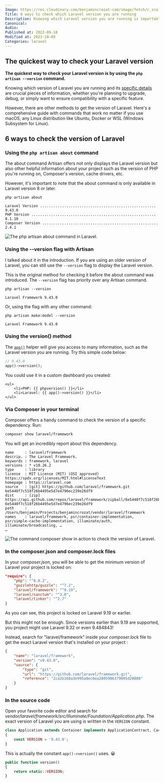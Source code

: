 ```yaml
---
Image: https://res.cloudinary.com/benjamincrozat-com/image/fetch/c_scale,f_webp,q_auto,w_1200/https://life-long-bunny.fra1.digitaloceanspaces.com/media-library/production/3/programmer_v_02_pbqu54.jpg
Title: 6 ways to check which Laravel version you are running
Description: Knowing which Laravel version you are running is important before you start writing code on a new project. There are multiple ways to do so.
Canonical: 
Audio:
Published at: 2022-09-10
Modified at: 2023-10-09
Categories: laravel
---
```


## The quickest way to check your Laravel version

**The quickest way to check your Laravel version is by using the `php artisan --version` command.**

Knowing which version of Laravel you are running and its [specific details](/laravel-versions) are crucial pieces of information, whether you're planning to upgrade, debug, or simply want to ensure compatibility with a specific feature.

However, there are other methods to get the version of Laravel. Here's a comprehensive guide with commands that work no matter if you use macOS, any Linux distribution like Ubuntu, Docker or WSL (Windows Subsystem for Linux).

## 6 ways to check the version of Laravel

### Using the `php artisan about` command

The about command Artisan offers not only displays the Laravel version but also other helpful information about your project such as the version of PHP you're running on, Composer's version, cache drivers, etc.

However, it's important to note that the about command is only available in Laravel version 8 or later.

```
php artisan about
  
Laravel Version ..................................................... 9.43.0  
PHP Version ......................................................... 8.1.10  
Composer Version ..................................................... 2.4.1
```

![The php artisan about command in Laravel.](https://life-long-bunny.fra1.digitaloceanspaces.com/media-library/production/73/conversions/CleanShot_2023-04-21_at_12.03.38_2x_ydqmbj-medium.jpg)

### Using the --version flag with Artisan

I talked about it in the introduction. If you are using an older version of Laravel, you can still use the `--version` flag to display the Laravel version.

This is the original method for checking it before the about command was introduced. The `--version` flag has priority over any Artisan command.

```
php artisan --version

Laravel Framework 9.43.0
```

Or, using the flag with any other command:

```
php artisan make:model --version

Laravel Framework 9.43.0
```

### Using the version() method

The [`app()`](https://laravel.com/docs/helpers#method-app) helper will give you access to many information, such as the Laravel version you are running. Try this simple code below:

```php
// 9.43.0
app()->version();
```

You could use it in a custom dashboard you created:

```blade
<ul>
    <li>PHP: {{ phpversion() }}</li>
    <li>Laravel: {{ app()->version() }}</li>
</ul>
```

### Via Composer in your terminal

Composer offers a handy command to check the version of a specific dependency. Run:

```bash
composer show laravel/framework
```

You will get an incredibly report about this dependency.

```
name     : laravel/framework
descrip. : The Laravel Framework.
keywords : framework, laravel
versions : * v10.26.2
type     : library
license  : MIT License (MIT) (OSI approved) https://spdx.org/licenses/MIT.html#licenseText
homepage : https://laravel.com
source   : [git] https://github.com/laravel/framework.git 6e5440f7c518f26b4495e5d7e4796ec239e26df9
dist     : [zip] https://api.github.com/repos/laravel/framework/zipball/6e5440f7c518f26b4495e5d7e4796ec239e26df9 6e5440f7c518f26b4495e5d7e4796ec239e26df9
path     : /Users/benjamin/Projects/benjamincrozat/vendor/laravel/framework
names    : laravel/framework, psr/container-implementation, psr/simple-cache-implementation, illuminate/auth, illuminate/broadcasting, …
…
```

![The command `composer show` in action to check the version of Laravel.](https://life-long-bunny.fra1.digitaloceanspaces.com/media-library/production/191/conversions/hLcwhyE2sPfLN94vR633i9MKlI8865-metaQ2xlYW5TaG90IDIwMjMtMTAtMDkgYXQgMTYuNDAuMzBAMngucG5n--medium.jpg)

### In the composer.json and composer.lock files

In your *composer.json*, you will be able to get the minimum version of Laravel your project is locked on:

```json
"require": {
    "php": "^8.0.2",
    "guzzlehttp/guzzle": "^7.2",
    "laravel/framework": "^9.19",
    "laravel/sanctum": "^3.0",
    "laravel/tinker": "^2.7"
}
```

As you can see, this project is locked on Laravel 9.19 or earlier.

But this might not be enough. Since versions earlier than 9.19 are supported, you project might use Laravel 9.32 or even 9.484843!

Instead, search for "laravel/framework" inside your *composer.lock* file to get the exact Laravel version that's installed on your project :

```json
{
    "name": "laravel/framework",
    "version": "v9.43.0",
    "source": {
        "type": "git",
        "url": "https://github.com/laravel/framework.git",
        "reference": "2ca2b168a3e995a8ec6ea2805906379095d20080"
    }
}
```

### In the source code

Open your favorite code editor and search for *vendor/laravel/framework/src/Illuminate/Foundation/Application.php*. The exact version of Laravel you are using is written in the `VERSION` constant.

```php
class Application extends Container implements ApplicationContract, CachesConfiguration, CachesRoutes, HttpKernelInterface
{
    const VERSION = '9.43.0';
}
```

This is actually the constant `app()->version()` uses. 😀

```php
public function version()
{
    return static::VERSION;
}
```

